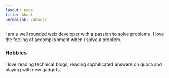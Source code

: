```yaml
---
layout: page
title: About
permalink: /about/
---
```


I am a well rounded web developer with a passion to solve problems. I love the feeling of accomplishment when I solve a problem.

### Hobbies

I love reading technical blogs, reading sophiticated answers on quora and playing with new gadgets.